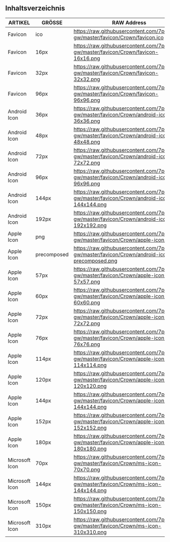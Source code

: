 <h2>Inhaltsverzeichnis</h2>
  
  | ARTIKEL | GRÖSSE | RAW Address |
  |-|-|-|
  | Favicon | ico | https://raw.githubusercontent.com/7pub/cdn-gw/master/favicon/Crown/favicon.ico |
  | Favicon | 16px | https://raw.githubusercontent.com/7pub/cdn-gw/master/favicon/Crown/favicon-16x16.png |
  | Favicon | 32px | https://raw.githubusercontent.com/7pub/cdn-gw/master/favicon/Crown/favicon-32x32.png |
  | Favicon | 96px | https://raw.githubusercontent.com/7pub/cdn-gw/master/favicon/Crown/favicon-96x96.png |
  | Android Icon | 36px | https://raw.githubusercontent.com/7pub/cdn-gw/master/favicon/Crown/android-icon-36x36.png |
  | Android Icon | 48px | https://raw.githubusercontent.com/7pub/cdn-gw/master/favicon/Crown/android-icon-48x48.png |
  | Android Icon | 72px | https://raw.githubusercontent.com/7pub/cdn-gw/master/favicon/Crown/android-icon-72x72.png |
  | Android Icon | 96px | https://raw.githubusercontent.com/7pub/cdn-gw/master/favicon/Crown/android-icon-96x96.png |
  | Android Icon | 144px | https://raw.githubusercontent.com/7pub/cdn-gw/master/favicon/Crown/android-icon-144x144.png |
  | Android Icon | 192px | https://raw.githubusercontent.com/7pub/cdn-gw/master/favicon/Crown/android-icon-192x192.png |
  | Apple Icon | png | https://raw.githubusercontent.com/7pub/cdn-gw/master/favicon/Crown/apple-icon.png|
  | Apple Icon | precomposed | https://raw.githubusercontent.com/7pub/cdn-gw/master/favicon/Crown/android-icon-precomposed.png |
  | Apple Icon | 57px | https://raw.githubusercontent.com/7pub/cdn-gw/master/favicon/Crown/apple-icon-57x57.png |
  | Apple Icon | 60px | https://raw.githubusercontent.com/7pub/cdn-gw/master/favicon/Crown/apple-icon-60x60.png |
  | Apple Icon | 72px | https://raw.githubusercontent.com/7pub/cdn-gw/master/favicon/Crown/apple-icon-72x72.png |
  | Apple Icon | 76px | https://raw.githubusercontent.com/7pub/cdn-gw/master/favicon/Crown/apple-icon-76x76.png |
  | Apple Icon | 114px | https://raw.githubusercontent.com/7pub/cdn-gw/master/favicon/Crown/apple-icon-114x114.png |
  | Apple Icon | 120px | https://raw.githubusercontent.com/7pub/cdn-gw/master/favicon/Crown/apple-icon-120x120.png |
  | Apple Icon | 144px | https://raw.githubusercontent.com/7pub/cdn-gw/master/favicon/Crown/apple-icon-144x144.png |
  | Apple Icon | 152px | https://raw.githubusercontent.com/7pub/cdn-gw/master/favicon/Crown/apple-icon-152x152.png |
  | Apple Icon | 180px | https://raw.githubusercontent.com/7pub/cdn-gw/master/favicon/Crown/apple-icon-180x180.png |
  | Microsoft Icon | 70px | https://raw.githubusercontent.com/7pub/cdn-gw/master/favicon/Crown/ms-icon-70x70.png |
  | Microsoft Icon | 144px | https://raw.githubusercontent.com/7pub/cdn-gw/master/favicon/Crown/ms-icon-144x144.png |
  | Microsoft Icon | 150px | https://raw.githubusercontent.com/7pub/cdn-gw/master/favicon/Crown/ms-icon-150x150.png |
  | Microsoft Icon | 310px | https://raw.githubusercontent.com/7pub/cdn-gw/master/favicon/Crown/ms-icon-310x310.png |
  